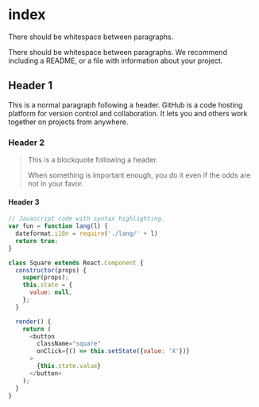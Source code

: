 # index

There should be whitespace between paragraphs.

There should be whitespace between paragraphs. We recommend including a README, or a file with information about your project.

## Header 1

This is a normal paragraph following a header. GitHub is a code hosting platform for version control and collaboration. It lets you and others work together on projects from anywhere.

### Header 2

> This is a blockquote following a header.
>
> When something is important enough, you do it even if the odds are not in your favor.

#### Header 3

```javascript
// Javascript code with syntax highlighting.
var fun = function lang(l) {
  dateformat.i18n = require('./lang/' + l)
  return true;
}
```


```javascript
class Square extends React.Component {
  constructor(props) {
    super(props);
    this.state = {
      value: null,
    };
  }

  render() {
    return (
      <button
        className="square"
        onClick={() => this.setState({value: 'X'})}
      >
        {this.state.value}
      </button>
    );
  }
}
```
